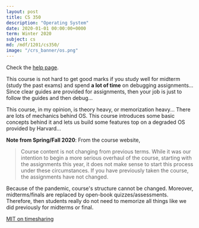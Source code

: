 ```yaml
---
layout: post
title: CS 350
description: "Operating System"
date: 2020-01-01 00:00:00+0000
term: Winter 2020
subject: cs
md: /mdf/1201/cs350/
image: "/crs_banner/os.png"
---
```

Check the [help page](https://mdf.sibeliusp.com/1201/cs350help/).

This course is not hard to get good marks if you study well for midterm (study the past exams) and spend **a lot of time** on debugging assignments... Since clear guides are provided for assignments, then your job is just to follow the guides and then debug...

This course, in my opinion, is theory heavy, or memorization heavy... There are lots of mechanics behind OS. This course introduces some basic concepts behind it and lets us build some features top on a degraded OS provided by Harvard...

**Note from Spring/Fall 2020**: From the course website,
> Course content is not changing from previous terms. While it was our intention to begin a more serious overhaul of the course, starting with the assignments this year, it does not make sense to start this process under these circumstances. If you have previously taken the course, the assignments have not changed.

Because of the pandemic, course's structure cannot be changed. Moreover, midterms/finals are replaced by open-book quizzes/assessments. Therefore, then students really do not need to memorize all things like we did previously for midterms or final.

[MIT on timesharing](https://youtu.be/Q07PhW5sCEk)
